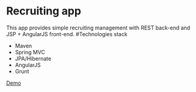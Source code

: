 # Recruiting app
This app provides simple recruiting management with REST back-end and JSP + AngularJS front-end.
#Technologies stack
* Maven
* Spring MVC
* JPA/Hibernate
* AngularJS
* Grunt

[Demo](http://rwr-m1tr14.rhcloud.com/#/)

